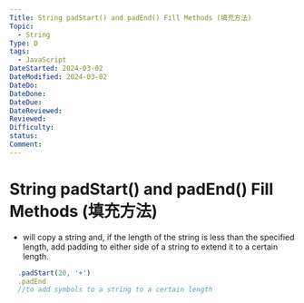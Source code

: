 ```yaml
---
Title: String padStart() and padEnd() Fill Methods (填充方法)
Topic:
  - String
Type: D
tags:
  - JavaScript
DateStarted: 2024-03-02
DateModified: 2024-03-02
DateDo: 
DateDone: 
DateDue: 
DateReviewed: 
Reviewed: 
Difficulty: 
status: 
Comment:
---
```

# String padStart() and padEnd() Fill Methods (填充方法)
- will copy a string and, if the length of the string is less than the specified length, add padding to either side of a string to extend it to a certain length.  

```js  
  .padStart(20, '+')
  .padEnd
  //to add symbols to a string to a certain length
  ```